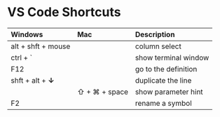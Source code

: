 # VS Code Shortcuts

| Windows | Mac | Description |
| :--- | :--- | :--- |
| alt + shft + mouse |  | column select |
| ctrl + \` |  | show terminal window |
| F12 |  | go to the definition |
| shft + alt +  **↓** |  | duplicate the line |
|  | ⇧ + ⌘ + space | show parameter hint |
| F2 |  | rename a symbol |



